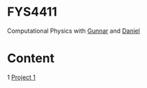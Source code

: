 # FYS4411
Computational Physics with [Gunnar](https://github.com/gunnarlan) and [Daniel](https://github.com/dulte)
# Content
1 [Project 1](https://github.com/dulte/FYS4411/tree/master/Project1)
